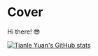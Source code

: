 # Cover
Hi there! 😎

[![Tianle Yuan's GitHub stats](https://github-readme-stats.vercel.app/api?username=yuantianle&show_icons=true&bg_color=30,#FC011A,#24292F)](http://yuantianle.com)

